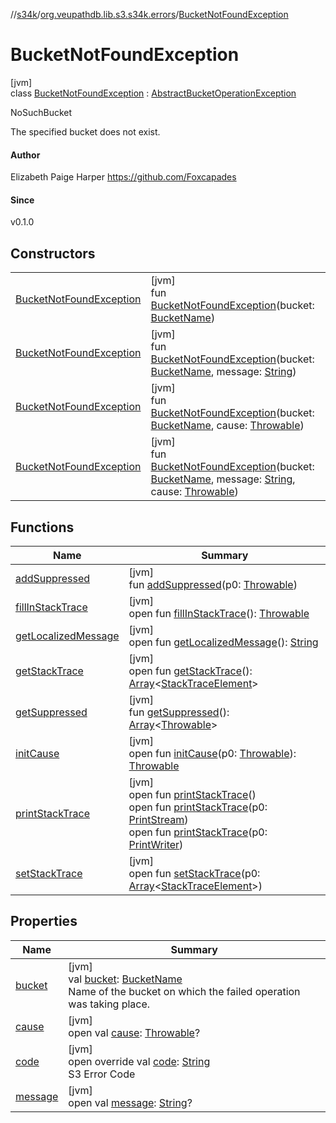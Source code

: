 //[s34k](../../../index.md)/[org.veupathdb.lib.s3.s34k.errors](../index.md)/[BucketNotFoundException](index.md)

# BucketNotFoundException

[jvm]\
class [BucketNotFoundException](index.md) : [AbstractBucketOperationException](../-abstract-bucket-operation-exception/index.md)

NoSuchBucket

The specified bucket does not exist.

#### Author

Elizabeth Paige Harper https://github.com/Foxcapades

#### Since

v0.1.0

## Constructors

| | |
|---|---|
| [BucketNotFoundException](-bucket-not-found-exception.md) | [jvm]<br>fun [BucketNotFoundException](-bucket-not-found-exception.md)(bucket: [BucketName](../../org.veupathdb.lib.s3.s34k.fields/-bucket-name/index.md)) |
| [BucketNotFoundException](-bucket-not-found-exception.md) | [jvm]<br>fun [BucketNotFoundException](-bucket-not-found-exception.md)(bucket: [BucketName](../../org.veupathdb.lib.s3.s34k.fields/-bucket-name/index.md), message: [String](https://kotlinlang.org/api/latest/jvm/stdlib/kotlin/-string/index.html)) |
| [BucketNotFoundException](-bucket-not-found-exception.md) | [jvm]<br>fun [BucketNotFoundException](-bucket-not-found-exception.md)(bucket: [BucketName](../../org.veupathdb.lib.s3.s34k.fields/-bucket-name/index.md), cause: [Throwable](https://kotlinlang.org/api/latest/jvm/stdlib/kotlin/-throwable/index.html)) |
| [BucketNotFoundException](-bucket-not-found-exception.md) | [jvm]<br>fun [BucketNotFoundException](-bucket-not-found-exception.md)(bucket: [BucketName](../../org.veupathdb.lib.s3.s34k.fields/-bucket-name/index.md), message: [String](https://kotlinlang.org/api/latest/jvm/stdlib/kotlin/-string/index.html), cause: [Throwable](https://kotlinlang.org/api/latest/jvm/stdlib/kotlin/-throwable/index.html)) |

## Functions

| Name | Summary |
|---|---|
| [addSuppressed](../../org.veupathdb.lib.s3.s34k.requests.object.directory/-directory-object-delete-error/index.md#282858770%2FFunctions%2F-1216412040) | [jvm]<br>fun [addSuppressed](../../org.veupathdb.lib.s3.s34k.requests.object.directory/-directory-object-delete-error/index.md#282858770%2FFunctions%2F-1216412040)(p0: [Throwable](https://kotlinlang.org/api/latest/jvm/stdlib/kotlin/-throwable/index.html)) |
| [fillInStackTrace](../../org.veupathdb.lib.s3.s34k.requests.object.directory/-directory-object-delete-error/index.md#-1102069925%2FFunctions%2F-1216412040) | [jvm]<br>open fun [fillInStackTrace](../../org.veupathdb.lib.s3.s34k.requests.object.directory/-directory-object-delete-error/index.md#-1102069925%2FFunctions%2F-1216412040)(): [Throwable](https://kotlinlang.org/api/latest/jvm/stdlib/kotlin/-throwable/index.html) |
| [getLocalizedMessage](../../org.veupathdb.lib.s3.s34k.requests.object.directory/-directory-object-delete-error/index.md#1043865560%2FFunctions%2F-1216412040) | [jvm]<br>open fun [getLocalizedMessage](../../org.veupathdb.lib.s3.s34k.requests.object.directory/-directory-object-delete-error/index.md#1043865560%2FFunctions%2F-1216412040)(): [String](https://kotlinlang.org/api/latest/jvm/stdlib/kotlin/-string/index.html) |
| [getStackTrace](../../org.veupathdb.lib.s3.s34k.requests.object.directory/-directory-object-delete-error/index.md#2050903719%2FFunctions%2F-1216412040) | [jvm]<br>open fun [getStackTrace](../../org.veupathdb.lib.s3.s34k.requests.object.directory/-directory-object-delete-error/index.md#2050903719%2FFunctions%2F-1216412040)(): [Array](https://kotlinlang.org/api/latest/jvm/stdlib/kotlin/-array/index.html)&lt;[StackTraceElement](https://docs.oracle.com/javase/8/docs/api/java/lang/StackTraceElement.html)&gt; |
| [getSuppressed](../../org.veupathdb.lib.s3.s34k.requests.object.directory/-directory-object-delete-error/index.md#672492560%2FFunctions%2F-1216412040) | [jvm]<br>fun [getSuppressed](../../org.veupathdb.lib.s3.s34k.requests.object.directory/-directory-object-delete-error/index.md#672492560%2FFunctions%2F-1216412040)(): [Array](https://kotlinlang.org/api/latest/jvm/stdlib/kotlin/-array/index.html)&lt;[Throwable](https://kotlinlang.org/api/latest/jvm/stdlib/kotlin/-throwable/index.html)&gt; |
| [initCause](../../org.veupathdb.lib.s3.s34k.requests.object.directory/-directory-object-delete-error/index.md#-418225042%2FFunctions%2F-1216412040) | [jvm]<br>open fun [initCause](../../org.veupathdb.lib.s3.s34k.requests.object.directory/-directory-object-delete-error/index.md#-418225042%2FFunctions%2F-1216412040)(p0: [Throwable](https://kotlinlang.org/api/latest/jvm/stdlib/kotlin/-throwable/index.html)): [Throwable](https://kotlinlang.org/api/latest/jvm/stdlib/kotlin/-throwable/index.html) |
| [printStackTrace](../../org.veupathdb.lib.s3.s34k.requests.object.directory/-directory-object-delete-error/index.md#-1769529168%2FFunctions%2F-1216412040) | [jvm]<br>open fun [printStackTrace](../../org.veupathdb.lib.s3.s34k.requests.object.directory/-directory-object-delete-error/index.md#-1769529168%2FFunctions%2F-1216412040)()<br>open fun [printStackTrace](../../org.veupathdb.lib.s3.s34k.requests.object.directory/-directory-object-delete-error/index.md#1841853697%2FFunctions%2F-1216412040)(p0: [PrintStream](https://docs.oracle.com/javase/8/docs/api/java/io/PrintStream.html))<br>open fun [printStackTrace](../../org.veupathdb.lib.s3.s34k.requests.object.directory/-directory-object-delete-error/index.md#1175535278%2FFunctions%2F-1216412040)(p0: [PrintWriter](https://docs.oracle.com/javase/8/docs/api/java/io/PrintWriter.html)) |
| [setStackTrace](../../org.veupathdb.lib.s3.s34k.requests.object.directory/-directory-object-delete-error/index.md#2135801318%2FFunctions%2F-1216412040) | [jvm]<br>open fun [setStackTrace](../../org.veupathdb.lib.s3.s34k.requests.object.directory/-directory-object-delete-error/index.md#2135801318%2FFunctions%2F-1216412040)(p0: [Array](https://kotlinlang.org/api/latest/jvm/stdlib/kotlin/-array/index.html)&lt;[StackTraceElement](https://docs.oracle.com/javase/8/docs/api/java/lang/StackTraceElement.html)&gt;) |

## Properties

| Name | Summary |
|---|---|
| [bucket](../-abstract-bucket-operation-exception/bucket.md) | [jvm]<br>val [bucket](../-abstract-bucket-operation-exception/bucket.md): [BucketName](../../org.veupathdb.lib.s3.s34k.fields/-bucket-name/index.md)<br>Name of the bucket on which the failed operation was taking place. |
| [cause](../../org.veupathdb.lib.s3.s34k.requests.object.directory/-directory-object-delete-error/index.md#-654012527%2FProperties%2F-1216412040) | [jvm]<br>open val [cause](../../org.veupathdb.lib.s3.s34k.requests.object.directory/-directory-object-delete-error/index.md#-654012527%2FProperties%2F-1216412040): [Throwable](https://kotlinlang.org/api/latest/jvm/stdlib/kotlin/-throwable/index.html)? |
| [code](code.md) | [jvm]<br>open override val [code](code.md): [String](https://kotlinlang.org/api/latest/jvm/stdlib/kotlin/-string/index.html)<br>S3 Error Code |
| [message](../../org.veupathdb.lib.s3.s34k.requests.object.directory/-directory-object-delete-error/index.md#1824300659%2FProperties%2F-1216412040) | [jvm]<br>open val [message](../../org.veupathdb.lib.s3.s34k.requests.object.directory/-directory-object-delete-error/index.md#1824300659%2FProperties%2F-1216412040): [String](https://kotlinlang.org/api/latest/jvm/stdlib/kotlin/-string/index.html)? |
